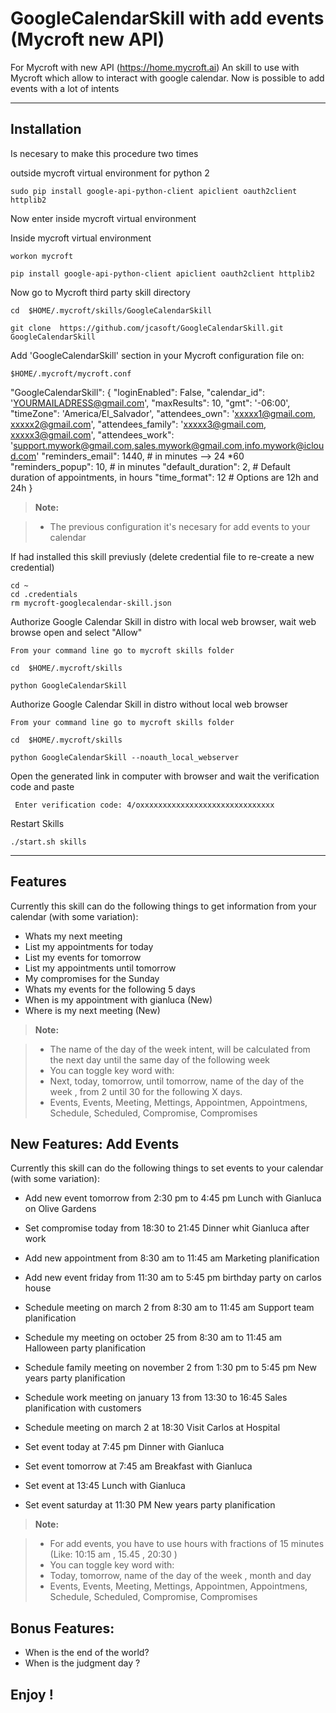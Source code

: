 **GoogleCalendarSkill with add events (Mycroft new API)**
===================

For Mycroft with new API (https://home.mycroft.ai)
An skill to use with Mycroft which allow to interact with google calendar.
Now is possible to add events with a lot of intents

----------


Installation
-------------------
Is necesary to make this procedure two times

outside mycroft virtual environment for python 2

    sudo pip install google-api-python-client apiclient oauth2client httplib2


Now enter inside mycroft virtual environment

Inside mycroft virtual environment

    workon mycroft

    pip install google-api-python-client apiclient oauth2client httplib2


Now go to Mycroft third party skill directory

    cd  $HOME/.mycroft/skills/GoogleCalendarSkill

    git clone  https://github.com/jcasoft/GoogleCalendarSkill.git GoogleCalendarSkill

<i class="icon-cog"></i>Add 'GoogleCalendarSkill' section in your Mycroft configuration file on:

    $HOME/.mycroft/mycroft.conf

  "GoogleCalendarSkill": {
    "loginEnabled": False,
    "calendar_id": 'YOURMAILADRESS@gmail.com',
    "maxResults": 10,
    "gmt": '-06:00',
    "timeZone": 'America/El_Salvador',
    "attendees_own": 'xxxxx1@gmail.com, xxxxx2@gmail.com',
    "attendees_family": 'xxxxx3@gmail.com, xxxxx3@gmail.com',
    "attendees_work": 'support.mywork@gmail.com,sales.mywork@gmail.com,info.mywork@icloud.com'
    "reminders_email": 1440,  		# in minutes --> 24 *60
    "reminders_popup": 10,    		# in minutes
    "default_duration": 2,		# Default duration of appointments, in hours
    "time_format": 12 			# Options are 12h and 24h
  }


> **Note:**

> - The previous configuration it's necesary for add events to your calendar


If had installed this skill previusly (delete credential file to re-create a new credential)

    cd ~
    cd .credentials
    rm mycroft-googlecalendar-skill.json


Authorize Google Calendar Skill in distro with local web browser, wait web browse open and select "Allow"

    From your command line go to mycroft skills folder

    cd  $HOME/.mycroft/skills

    python GoogleCalendarSkill

	
Authorize Google Calendar Skill in distro without local web browser

    From your command line go to mycroft skills folder

    cd  $HOME/.mycroft/skills

    python GoogleCalendarSkill --noauth_local_webserver

Open the generated link in computer with browser and wait the verification code and paste

     Enter verification code: 4/oxxxxxxxxxxxxxxxxxxxxxxxxxxxxxx   



Restart Skills

    ./start.sh skills

----------

Features
--------------------

Currently this skill can do the following things to get information from your calendar (with some variation):

- Whats my next meeting
- List my appointments for today
- List my events for tomorrow
- List my appointments until tomorrow
- My compromises for the Sunday
- Whats my events for the following 5 days
- When is my appointment with gianluca (New)
- Where is my next meeting (New)


> **Note:**

> - The name of the day of the week intent, will be calculated from the next day until the same day of the following week
> - You can toggle key word with:
> - Next, today, tomorrow, until tomorrow, name of the day of the week , from 2 until 30 for the following X days.
> - Events, Events, Meeting, Mettings, Appointmen, Appointmens, Schedule, Scheduled, Compromise, Compromises


New Features: Add Events
--------------------

Currently this skill can do the following things to set events to your calendar (with some variation):

- Add new event tomorrow from 2:30 pm to 4:45 pm Lunch with Gianluca on Olive Gardens
- Set compromise today from 18:30 to 21:45 Dinner whit Gianluca after work
- Add new appointment from 8:30 am to 11:45 am Marketing planification
- Add new event friday from 11:30 am to 5:45 pm birthday party on carlos house

- Schedule meeting on march 2 from 8:30 am to 11:45 am Support team planification
- Schedule my meeting on october 25 from 8:30 am to 11:45 am Halloween party planification
- Schedule family meeting on november 2 from 1:30 pm to 5:45 pm New years party planification
- Schedule work meeting on january 13 from 13:30 to 16:45  Sales planification with customers
- Schedule meeting on march 2 at 18:30 Visit Carlos at Hospital

- Set event today at 7:45 pm Dinner with Gianluca
- Set event tomorrow at 7:45 am Breakfast with Gianluca
- Set event at 13:45 Lunch with Gianluca
- Set event saturday at 11:30 PM New years party planification



> **Note:**

> - For add events, you have to use hours with fractions of 15 minutes (Like: 10:15 am , 15.45 , 20:30 )
> - You can toggle key word with:
> - Today, tomorrow, name of the day of the week , month and day
> - Events, Events, Meeting, Mettings, Appointmen, Appointmens, Schedule, Scheduled, Compromise, Compromises


Bonus Features: 
--------------------
- When is the end of the world?
- When is the judgment day ?



**Enjoy !**
--------